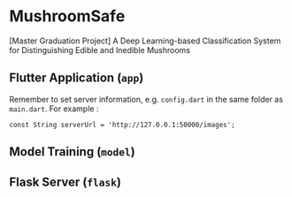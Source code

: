 # MushroomSafe
[Master Graduation Project] A Deep Learning-based Classification System for Distinguishing Edible and Inedible Mushrooms

## Flutter Application (`app`)
Remember to set server information, e.g. `config.dart` in the same folder as `main.dart`.
For example :
```flutter
const String serverUrl = 'http://127.0.0.1:50000/images';

```
## Model Training (`model`)

## Flask Server (`flask`)
